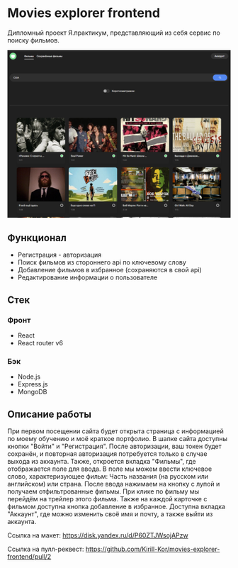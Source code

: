 # Movies explorer frontend
Дипломный проект Я.практикум, представляющий из себя сервис по поиску фильмов.

<a href="http://kirkor.movies-exp.nomoredomains.work/movies"><img src="./src/images/image.png" alt="Демо сайта"/></a>

## Функционал
+ Регистрация - авторизация
+ Поиск фильмов из стороннего api по ключевому слову
+ Добавление фильмов в избранное (сохраняются в свой api)
+ Редактирование информации о пользователе

## Стек
### Фронт
+ React
+ React router v6
### Бэк
+ Node.js
+ Express.js
+ MongoDB

## Описание работы
При первом посещении сайта будет открыта страница с информацией по моему обучению и моё краткое портфолио. В шапке сайта доступны кнопки "Войти" и "Регистрация".
После авторизации, ваш токен будет сохранён, и повторная авторизация потребуется только в случае выхода из аккаунта. Также, откроется вкладка "Фильмы", где отображается поле для ввода. В поле мы можем ввести ключевое слово, характеризующее фильм: Часть названия (на русском или английском) или страна. После ввода нажимаем на кнопку с лупой и получаем отфильтрованные фильмы. При клике по фильму мы перейдём на трейлер этого фильма. Также на каждой карточке с фильмом доступна кнопка добавление в избранное. 
Доступна вкладка "Аккаунт", где можно изменить своё имя и почту, а также выйти из аккаунта.

Ссылка на макет:
https://disk.yandex.ru/d/P60ZTJWsojAPzw

Ссылка на пулл-реквест:
https://github.com/Kirill-Kor/movies-explorer-frontend/pull/2
